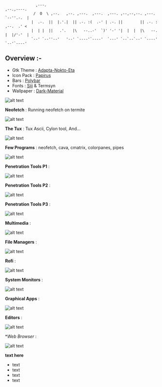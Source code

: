                   ,---.                                                           ,--.,----.  
                 /  O  \ ,--.   ,--. ,---.  ,---.  ,---. ,--,--,--. ,---.         `--''.-.  | 
                |  .-.  ||  |.'.|  || .-. :(  .-' | .-. ||        || .-. :        ,--.  .' <  
                |  | |  ||   .'.   |\   --..-'  `)' '-' '|  |  |  |\   --.        |  |/'-'  | 
                `--' `--''--'   '--' `----'`----'  `---' `--`--`--' `----'        `--'`----'  


## Overview :-
- Gtk Theme : [Adapta-Nokto-Eta](https://github.com/adapta-project/adapta-gtk-theme)
- Icon Pack : [Papirus](https://github.com/PapirusDevelopmentTeam/papirus-icon-theme)
- Bars : [Polybar](https://github.com/jaagr/polybar)
- Fonts : [Siji](https://github.com/stark/siji) & Termsyn
- Wallpaper : [Dark-Material](https://github.com/adi1090x/my_dotfiles/blob/master/.backgrounds/dark_material.png)

![alt text](https://raw.githubusercontent.com/adi1090x/my_dotfiles/master/previews/i3_wm/desktop.png) <br />

**Neofetch** : Running neofetch on termite

![alt text](https://raw.githubusercontent.com/adi1090x/my_dotfiles/master/previews/i3_wm/desktop_neofetch.png) <br />

**The Tux** : Tux Ascii, Cylon tool, And...

![alt text](https://raw.githubusercontent.com/adi1090x/my_dotfiles/master/previews/i3_wm/Desktop_tux.png) <br />

**Few Programs** : neofetch, cava, cmatrix, colorpanes, pipes

![alt text](https://raw.githubusercontent.com/adi1090x/my_dotfiles/master/previews/i3_wm/desktop_alt_1.png) <br />

**Penetration Tools P1** : 

![alt text](https://raw.githubusercontent.com/adi1090x/my_dotfiles/master/previews/i3_wm/hack_1.png) <br />

**Penetration Tools P2** :

![alt text](https://raw.githubusercontent.com/adi1090x/my_dotfiles/master/previews/i3_wm/hack_2.png) <br />

**Penetration Tools P3** :

![alt text](https://raw.githubusercontent.com/adi1090x/my_dotfiles/master/previews/i3_wm/hack_3.png) <br />

**Multimedia** :

![alt text](https://raw.githubusercontent.com/adi1090x/my_dotfiles/master/previews/i3_wm/media.png) <br />

**File Managers** :

![alt text](https://raw.githubusercontent.com/adi1090x/my_dotfiles/master/previews/i3_wm/ranger_mc_mocp.png) <br />

**Rofi** :

![alt text](https://raw.githubusercontent.com/adi1090x/my_dotfiles/master/previews/i3_wm/rofi.png) <br />

**System Monitors** :

![alt text](https://raw.githubusercontent.com/adi1090x/my_dotfiles/master/previews/i3_wm/system_mon.png) <br />

**Graphical Apps** :

![alt text](https://raw.githubusercontent.com/adi1090x/my_dotfiles/master/previews/i3_wm/thunar_geany.png) <br />

**Editors** :

![alt text](https://raw.githubusercontent.com/adi1090x/my_dotfiles/master/previews/i3_wm/vim_mcedit.png) <br />

**Web Browser* :

![alt text](https://raw.githubusercontent.com/adi1090x/my_dotfiles/master/previews/i3_wm/web_firefox.png) <br />

**text here**

- text
- text
- text
- text
